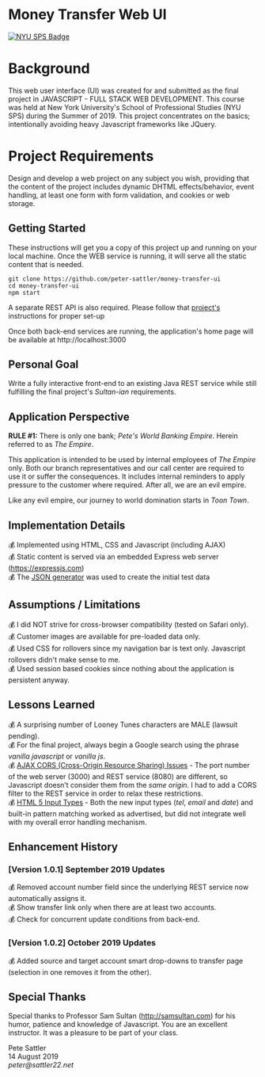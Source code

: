 # Money Transfer Web UI
[![NYU SPS Badge](http://basno.com/5mt19i5p.png)](http://basno.com/5mt19i5p)

# Background

This web user interface (UI) was created for and submitted as the final project in JAVASCRIPT - FULL STACK WEB DEVELOPMENT. This course was held at New York University's School of Professional Studies (NYU SPS) during the Summer of 2019. This project concentrates on the basics; intentionally avoiding heavy Javascript frameworks like JQuery.

# Project Requirements

Design and develop a web project on any subject you wish, providing that the content of the project includes dynamic DHTML effects/behavior, event handling, at least one form with form validation, and cookies or web storage. 

## Getting Started

These instructions will get you a copy of this project up and running on your local machine. Once the WEB service is running, it will serve all the static content that is needed.

```text
git clone https://github.com/peter-sattler/money-transfer-ui
cd money-transfer-ui
npm start
```

A separate REST API is also required.  Please follow that [project's](https://github.com/peter-sattler/money-transfer-api/blob/master/README.md) instructions for proper set-up

Once both back-end services are running, the application's home page will be available at http://localhost:3000 

## Personal Goal 

Write a fully interactive front-end to an existing Java REST service while still fulfilling the final project's _Sultan-ian_ requirements.

## Application Perspective

**RULE #1:** There is only one bank; _Pete's World Banking Empire_. Herein referred to as _The Empire_.

This application is intended to be used by internal employees of *The Empire* only. Both our branch representatives and our call center are required to use it or suffer the consequences. It includes internal reminders to apply pressure to the customer where required. After all, we are an evil empire.

Like any evil empire, our journey to world domination starts in _Toon Town_.

## Implementation Details

:moneybag: Implemented using HTML, CSS and Javascript (including AJAX)  
:moneybag: Static content is served via an embedded Express web server (https://expressjs.com)  
:moneybag: The [JSON generator](https://next.json-generator.com) was used to create the initial test data  

## Assumptions / Limitations 

:moneybag: I did NOT strive for cross-browser compatibility (tested on Safari only).  
:moneybag: Customer images are available for pre-loaded data only.  
:moneybag: Used CSS for rollovers since my navigation bar is text only. Javascript rollovers didn't make sense to me.  
:moneybag: Used session based cookies since nothing about the application is persistent anyway.  
    
## Lessons Learned

:moneybag: A surprising number of Looney Tunes characters are MALE (lawsuit pending).    
:moneybag: For the final project, always begin a Google search using the phrase _vanilla javascript_ or _vanilla js_.  
:moneybag: <ins>AJAX CORS (Cross-Origin Resource Sharing) Issues</ins> - The port number of the web server (3000) and REST service (8080) are different, so Javascript doesn’t consider them from the _same origin_. I had to add a CORS filter to the REST service in order to relax these restrictions.  
:moneybag: <ins>HTML 5 Input Types</ins> - Both the new input types (*tel*, *email* and *date*) and built-in pattern matching worked as advertised, but did not integrate well with my overall error handling mechanism.  

## Enhancement History

### [Version 1.0.1] September 2019 Updates
:moneybag: Removed account number field since the underlying REST service now automatically assigns it.  
:moneybag: Show transfer link only when there are at least two accounts.  
:moneybag: Check for concurrent update conditions from back-end.  

### [Version 1.0.2] October 2019 Updates
:moneybag: Added source and target account smart drop-downs to transfer page (selection in one removes it from the other).  

## Special Thanks

Special thanks to Professor Sam Sultan (http://samsultan.com) for his humor, patience and knowledge of Javascript. You are an excellent instructor. It was a pleasure to be part of your class.

Pete Sattler  
14 August 2019  
_peter@sattler22.net_  
